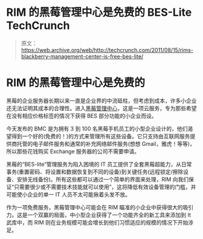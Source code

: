 # RIM 的黑莓管理中心是免费的 BES-Lite TechCrunch

> 原文：<https://web.archive.org/web/http://techcrunch.com/2011/08/15/rims-blackberry-management-center-is-free-bes-lite/>

# RIM 的黑莓管理中心是免费的

黑莓的企业服务器长期以来一直是企业界的中流砥柱，但考虑到成本，许多小企业还无法证明其成本的合理性。进入[黑莓管理中心](https://web.archive.org/web/20230203064947/http://us.blackberry.com/apps-software/business/managementcenter.jsp)，这是一项云服务，专为那些希望在没有相应价格标签的情况下获得 BES 部分功能的小企业而设。

今天发布的 BMC 是为拥有 3 到 100 名黑莓手机员工的小型企业设计的，他们渴望得到一个好的(免费的！)的方式来管理所有这些设备。它只支持由互联网服务提供商托管的电子邮件服务和通常的补充网络邮件服务(想想 Gmail，雅虎！等等)，所以那些花钱购买 Exchange 服务器的公司不需要申请。

黑莓的“BES-lite”管理服务为陷入困境的 IT 员工提供了全套黑莓超能力，从日常事务(重置密码、将设置和数据恢复到不同的设备)到关键任务(远程锁定/擦除设备、安排无线备份)。所有这些都可以通过一个简单的界面来处理，RIM 向我们保证“只需要很少或不需要技术技能就可以使用”，这将降低有效设备管理的门槛，并可能使小企业的单一 IT 人员不太可能揪着头发不放。

作为一项免费服务，黑莓管理中心可能会在 RIM 瞄准的小企业中获得很大的吸引力。这是一个双赢的局面，中小型企业获得了一个功能齐全的新工具来添加到 It 武库中，而 RIM 则在业务规模可能会增长到他们习惯适应的规模的情况下开始涉足。